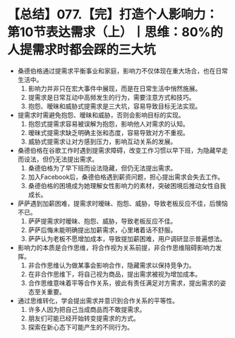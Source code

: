 # 【总结】077.【完】打造个人影响力：第10节表达需求（上）丨思维：80%的人提需求时都会踩的三大坑

-   桑德伯格通过提需求平衡事业和家庭，影响力不仅体现在重大场合，也在日常生活中。
    1.  影响力并非只在宏大事件中展现，而是在日常生活中悄然施展。
    2.  提需求是日常互动中高频发生的行为，需要注意方式和技巧。
    3.  抱怨、暧昧和威胁式提需求是三大坑，容易导致目标无法实现。
-   提需求时需避免抱怨、暧昧和威胁，否则会影响目标的实现。
    1.  抱怨式提需求容易被误解为抱怨，影响他人对需求的认知。
    2.  暧昧式提需求缺乏明确主张和态度，容易导致对方不重视。
    3.  威胁式提需求让对方感到压力，影响互动关系的发展。
-   桑德伯格在谷歌工作时遇到提需求障碍，改变工作习惯以早下班，为隐藏早走而设法，但仍无法提出需求。
    1.  桑德伯格为了早下班而设法隐藏，但仍无法提出需求。
    2.  加入Facebook后，桑德伯格遇到薪资问题，担心提出需求会失去工作。
    3.  桑德伯格的困境成为她理解女性影响力的素材，突破困境后推动女性自我成长。
-   萨萨遇到加薪困难，提需求时暧昧、抱怨、威胁，导致老板反应不佳，后懊恼不已。
    1.  萨萨提需求时暧昧、抱怨、威胁，导致老板反应不佳。
    2.  萨萨后悔未能明确提出加薪需求，心里堵着话不舒服。
    3.  萨萨认为老板不愿增加成本，导致提加薪困难，用户调研显示普遍想法。
-   影响力的本质是合作思维，将合作视为关系前提，非合作思维阻碍影响力发挥。
    1.  非合作思维认为做某事会影响合作，隐藏需求以保持竞争力。
    2.  在非合作思维下，将自己视为商品，提出需求被视为增加成本。
    3.  合作思维意味着平等合作关系，彼此有责任满足对方需求，提出需求的姿态至关重要。
-   通过思维转化，学会提出需求并意识到合作关系的平等性。
    1.  许多人因为把自己当成商品而不敢提需求。
    2.  朋友们可能已经开始转变提需求的方式。
    3.  探索在新心态下可能产生的不同行为。